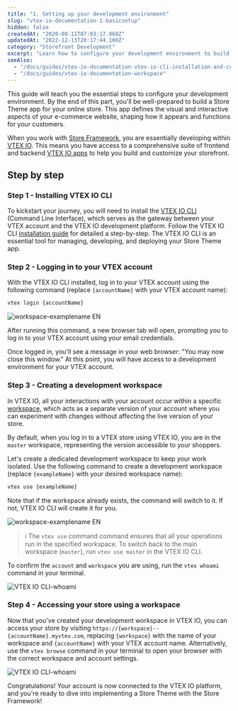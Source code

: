 ```yaml
---
title: "1. Setting up your development environment"
slug: "vtex-io-documentation-1-basicsetup"
hidden: false
createdAt: "2020-08-11T07:03:17.968Z"
updatedAt: "2022-12-13T20:17:44.100Z"
category: "Storefront Development"
excerpt: "Learn how to configure your development environment to build a Store Theme app with VTEX IO."
seeAlso:
  - "/docs/guides/vtex-io-documentation-vtex-io-cli-installation-and-command-reference"
  - "/docs/guides/vtex-io-documentation-workspace"
---
```


This guide will teach you the essential steps to configure your development environment. By the end of this part, you'll be well-prepared to build a Store Theme app for your online store. This app defines the visual and interactive aspects of your e-commerce website, shaping how it appears and functions for your customers.

When you work with [Store Framework](https://developers.vtex.com/docs/guides/vtex-io-documentation-what-is-vtex-store-framework), you are essentially developing within [VTEX IO](https://developers.vtex.com/docs/guides/vtex-io-documentation-what-is-vtex-io/). This means you have access to a comprehensive suite of frontend and backend [VTEX IO apps](https://developers.vtex.com/docs/vtex-io-apps) to help you build and customize your storefront.

## Step by step

### Step 1 - Installing VTEX IO CLI

To kickstart your journey, you will need to install the [VTEX IO CLI](https://developers.vtex.com/docs/guides/vtex-io-documentation-vtex-io-cli-installation-and-command-reference) (Command Line Interface), which serves as the gateway between your VTEX account and the VTEX IO development platform. Follow the VTEX IO CLI [installation guide](https://developers.vtex.com/docs/guides/vtex-io-documentation-vtex-io-cli-install) for detailed a step-by-step. The VTEX IO CLI is an essential tool for managing, developing, and deploying your Store Theme app.

### Step 2 - Logging in to your VTEX account

With the VTEX IO CLI installed, log in to your VTEX account using the following command (replace `{accountName}` with your VTEX account name):

```sh
vtex login {accountName}
```

![workspace-examplename EN](https://cdn.jsdelivr.net/gh/vtexdocs/dev-portal-content@main/images/vtex-io-documentation-1-basicsetup-3.png)

After running this command, a new browser tab will open, prompting you to log in to your VTEX account using your email credentials.

Once logged in, you'll see a message in your web browser: "You may now close this window." At this point, you will have access to a development environment for your VTEX account.

### Step 3 - Creating a development workspace

In VTEX IO, all your interactions with your account occur within a specific [workspace](https://developers.vtex.com/docs/guides/vtex-io-documentation-workspace/), which acts as a separate version of your account where you can experiment with changes without affecting the live version of your store.

By default, when you log in to a VTEX store using VTEX IO, you are in the `master` workspace, representing the version accessible to your shoppers.

Let's create a dedicated development workspace to keep your work isolated. Use the following command to create a development workspace (replace `{exampleName}` with your desired workspace name):

```sh
vtex use {exampleName}
```

Note that if the workspace already exists, the command will switch to it. If not, VTEX IO CLI will create it for you.

![workspace-examplename EN](https://cdn.jsdelivr.net/gh/vtexdocs/dev-portal-content@main/images/vtex-io-documentation-1-basicsetup-1.png)

> ℹ️ The `vtex use` command command ensures that all your operations run in the specified workspace. To switch back to the main workspace (`master`), run `vtex use master` in the VTEX IO CLI.

To confirm the `account` and `workspace` you are using, run the `vtex whoami` command in your terminal.

![VTEX IO CLI-whoami](https://cdn.jsdelivr.net/gh/vtexdocs/dev-portal-content@main/images/vtex-io-documentation-1-basicsetup-0.png)

### Step 4 - Accessing your store using a workspace

Now that you've created your development workspace in VTEX IO, you can access your store by visiting `https://{workspace}--{accountName}.myvtex.com`, replacing `{workspace}` with the name of your workspace and `{accountName}` with your VTEX account name. Alternatively, use the `vtex browse` command in your terminal to open your browser with the correct workspace and account settings.

![VTEX IO CLI-whoami](https://cdn.jsdelivr.net/gh/vtexdocs/dev-portal-content@main/images/vtex-io-documentation-1-basicsetup-4.png)

Congratulations! Your account is now connected to the VTEX IO platform, and you're ready to dive into implementing a Store Theme with the Store Framework!
